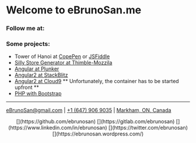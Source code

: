 <script defer src="https://use.fontawesome.com/releases/v5.0.10/js/all.js" integrity="sha384-slN8GvtUJGnv6ca26v8EzVaR9DC58QEwsIk9q1QXdCU8Yu8ck/tL/5szYlBbqmS+" crossorigin="anonymous"></script>


# Welcome to eBrunoSan.me
### Follow me at:
[<i class="fab fa-github fa-2x"></i>](https://github.com/ebrunosan)
[<i class="fab fa-gitlab fa-2x"></i>](https://gitlab.com/ebrunosan)
[<i class="fab fa-linkedin fa-2x"></i>](https://www.linkedin.com/in/ebrunosan)
[<i class="fab fa-twitter fa-2x"></i>](https://twitter.com/ebrunosan)
[<i class="fab fa-wordpress fa-2x"></i>](https://ebrunosan.wordpress.com/)

### Some projects:
- Tower of Hanoi at [CopePen](https://codepen.io/ebrunosan/pen/NMRoZX) or [JSFiddle](https://jsfiddle.net/ebrunosan/8hkxot4a/)
- [Silly Store Generator at Thimble-Mozzila](https://thimbleprojects.org/ebrunosan/467686)
- [Angular at Plunker](https://embed.plnkr.co/uVy4H64hZBmzucoHjXM3/)
- [Angular2 at StackBlitz](https://stackblitz.com/edit/angular-qijtbn)
- [Angular2 at Cloud9](https://angular2-bdasilvasantos00.c9users.io/) ** Unfortunately, the container has to be started upfront **
- [PHP with Bootstrap](http://web.ebrunosan.epizy.com)

* * *

[<i class="fas fa-envelope fa-lg"></i> eBrunoSan@gmail.com](mailto:ebrunosan@gmail.com) | 
[<i class="fas fa-phone fa-lg"></i> +1 (647) 906 9035](tel:+16479069035) | 
[<i class="fas fa-map-marker-alt"></i> Markham, ON, Canada](https://goo.gl/maps/fSSwMpRAKRx)

<p style="text-align: center;">
[<i class="fab fa-github fa-2x"></i>](https://github.com/ebrunosan)
[<i class="fab fa-gitlab fa-2x"></i>](https://gitlab.com/ebrunosan)
[<i class="fab fa-linkedin fa-2x"></i>](https://www.linkedin.com/in/ebrunosan)
[<i class="fab fa-twitter fa-2x"></i>](https://twitter.com/ebrunosan)
[<i class="fab fa-wordpress fa-2x"></i>](https://ebrunosan.wordpress.com/)
</p>

<div class="fa-4x">
  <i class="fas fa-pencil-alt" data-fa-transform="shrink-10 up-.5" data-fa-mask="fas fa-comment" style="background:MistyRose"></i>
  <i class="fab fa-facebook-f" data-fa-transform="shrink-3.5 down-1.6 right-1.25" data-fa-mask="fas fa-circle" style="background:MistyRose"></i>
  <i class="fas fa-headphones" data-fa-transform="shrink-6" data-fa-mask="fas fa-square" style="background:MistyRose"></i>
</div>
